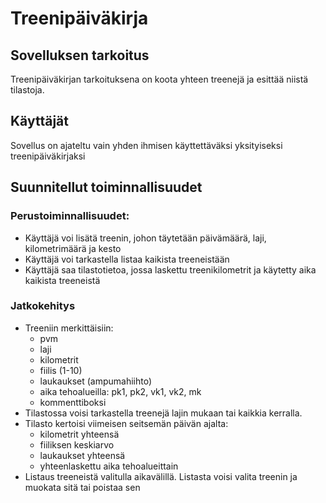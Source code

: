 # Treenipäiväkirja
## Sovelluksen tarkoitus
Treenipäiväkirjan tarkoituksena on koota yhteen treenejä ja esittää niistä tilastoja.
## Käyttäjät
Sovellus on ajateltu vain yhden ihmisen käyttettäväksi yksityiseksi treenipäiväkirjaksi
## Suunnitellut toiminnallisuudet
### **Perustoiminnallisuudet:**
* Käyttäjä voi lisätä treenin, johon täytetään päivämäärä, laji, kilometrimäärä ja kesto
* Käyttäjä voi tarkastella listaa kaikista treeneistään
* Käyttäjä saa tilastotietoa, jossa laskettu treenikilometrit ja käytetty aika kaikista treeneistä
### **Jatkokehitys**
* Treeniin merkittäisiin:
   * pvm
   * laji
   * kilometrit
   * fiilis (1-10)
   * laukaukset (ampumahiihto)
   * aika tehoalueilla: pk1, pk2, vk1, vk2, mk
   * kommenttiboksi
* Tilastossa voisi tarkastella treenejä lajin mukaan tai kaikkia kerralla.
* Tilasto kertoisi viimeisen seitsemän päivän ajalta:
   * kilometrit yhteensä
   * fiiliksen keskiarvo
   * laukaukset yhteensä
   * yhteenlaskettu aika tehoalueittain
* Listaus treeneistä valitulla aikavälillä. Listasta voisi valita treenin ja muokata sitä tai poistaa sen

